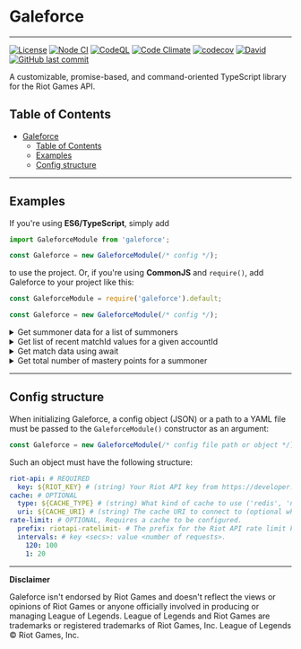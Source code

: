 # Galeforce

---

[![License](https://img.shields.io/badge/License-Apache%202.0-blue.svg)](https://opensource.org/licenses/Apache-2.0)
[![Node CI](https://github.com/bcho04/galeforce/workflows/Node%20CI/badge.svg)](https://github.com/bcho04/galeforce/workflows/Node%20CI/badge.svg)
[![CodeQL](https://github.com/bcho04/galeforce/workflows/CodeQL/badge.svg)](https://github.com/bcho04/galeforce/workflows/CodeQL/badge.svg)
[![Code Climate](https://codeclimate.com/github/bcho04/galeforce/badges/gpa.svg)](https://codeclimate.com/github/bcho04/galeforce)
[![codecov](https://codecov.io/gh/bcho04/galeforce/branch/master/graph/badge.svg?token=7BJHF5KVX9)](https://codecov.io/gh/bcho04/galeforce)
[![David](https://david-dm.org/bcho04/galeforce.svg)](https://david-dm.org/bcho04/galeforce)
[![GitHub last commit](https://img.shields.io/github/last-commit/bcho04/galeforce.svg?style=flat)](https://img.shields.io/github/last-commit/bcho04/galeforce.svg?style=flat) 

A customizable, promise-based, and command-oriented TypeScript library for the Riot Games API.

## Table of Contents
- [Galeforce](#galeforce)
  - [Table of Contents](#table-of-contents)
  - [Examples](#examples)
  - [Config structure](#config-structure)

---

## Examples

If you're using **ES6/TypeScript**, simply add
```typescript
import GaleforceModule from 'galeforce';

const Galeforce = new GaleforceModule(/* config */);
```
to use the project. Or, if you're using **CommonJS** and `require()`, add Galeforce to your project like this:
```javascript
const GaleforceModule = require('galeforce').default;

const Galeforce = new GaleforceModule(/* config */);
```
<details>
<summary>Get summoner data for a list of summoners</summary>

```javascript
const summoners = ['a', 'b', 'c'];
const promises = summoners.map(summoner => Galeforce.lol.summoner()
    .region(Galeforce.regions.NORTH_AMERICA)
    .name(summoner)
    .exec()
); // list of request promises
Promise.all(promises).then((result) => {
    console.log(result); // [{ name: 'a', ... }, ...]
});
```
</details>

<details>
<summary>Get list of recent matchId values for a given accountId</summary>

```javascript
const matchIds = (await Galeforce.lol.match.matchlist()
    .region(Galeforce.regions.NORTH_AMERICA)
    .accountId(accountId)
    .exec())
    .matches.map(matchInfo => matchInfo.gameId);
```
</details>

<details>
<summary>Get match data using await</summary>

```javascript
const matchData = await Galeforce.lol.match.match()
    .region(Galeforce.regions.NORTH_AMERICA)
    .matchId(matchId)
    .exec();
```
</details>

<details>
<summary>Get total number of mastery points for a summoner</summary>

```javascript
const totalMasteryPoints = (await Galeforce.lol.mastery.summoner()
    .region(Galeforce.regions.NORTH_AMERICA)
    .summonerId(summonerId)
    .exec())
    .reduce((previous, current) => previous + current.championPoints, 0);
```
</details>

---

## Config structure

When initializing Galeforce, a config object (JSON) or a path to a YAML file must be passed to the `GaleforceModule()` constructor as an argument:
```javascript
const Galeforce = new GaleforceModule(/* config file path or object */);
```
Such an object must have the following structure:

```yaml
riot-api: # REQUIRED
  key: ${RIOT_KEY} # (string) Your Riot API key from https://developer.riotgames.com
cache: # OPTIONAL
  type: ${CACHE_TYPE} # (string) What kind of cache to use ('redis', 'null')
  uri: ${CACHE_URI} # (string) The cache URI to connect to (optional when type is 'null')
rate-limit: # OPTIONAL, Requires a cache to be configured.
  prefix: riotapi-ratelimit- # The prefix for the Riot API rate limit keys in the cache.
  intervals: # key <secs>: value <number of requests>. 
    120: 100
    1: 20
```

---

**Disclaimer**

Galeforce isn't endorsed by Riot Games and doesn't reflect the views or opinions of Riot Games or anyone officially involved in producing or managing League of Legends. League of Legends and Riot Games are trademarks or registered trademarks of Riot Games, Inc. League of Legends © Riot Games, Inc.